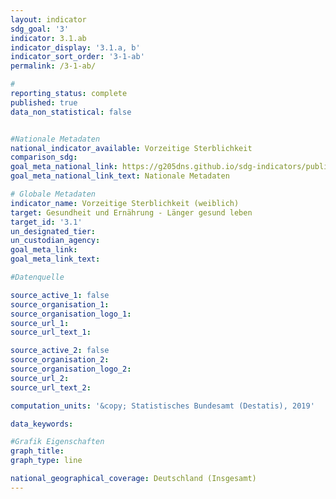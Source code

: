 ```yaml
---
layout: indicator                       
sdg_goal: '3'                       
indicator: 3.1.ab                       
indicator_display: '3.1.a, b'                       
indicator_sort_order: '3-1-ab'                       
permalink: /3-1-ab/                       

#                       
reporting_status: complete                       
published: true                       
data_non_statistical: false                       


#Nationale Metadaten                       
national_indicator_available: Vorzeitige Sterblichkeit                       
comparison_sdg:                       
goal_meta_national_link: https://g205dns.github.io/sdg-indicators/public/MetaDe/3.1.ab.pdf
goal_meta_national_link_text: Nationale Metadaten                       

# Globale Metadaten                       
indicator_name: Vorzeitige Sterblichkeit (weiblich)                       
target: Gesundheit und Ernährung - Länger gesund leben                       
target_id: '3.1'                       
un_designated_tier:                        
un_custodian_agency:                        
goal_meta_link:                        
goal_meta_link_text:                        

#Datenquelle                       

source_active_1: false                       
source_organisation_1:                        
source_organisation_logo_1:                        
source_url_1:                        
source_url_text_1:                        

source_active_2: false                       
source_organisation_2:                        
source_organisation_logo_2:                        
source_url_2:                        
source_url_text_2:                        

computation_units: '&copy; Statistisches Bundesamt (Destatis), 2019'                       

data_keywords:                        

#Grafik Eigenschaften                       
graph_title:                        
graph_type: line                       

national_geographical_coverage: Deutschland (Insgesamt)
---
```

